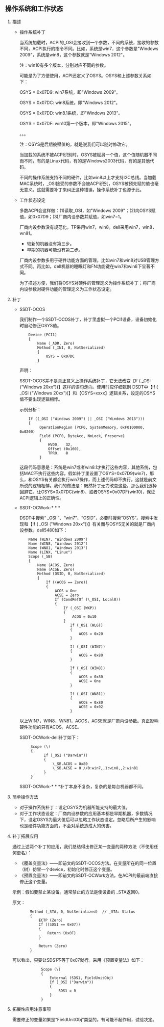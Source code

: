## 操作系统和工作状态

1. 描述

   - 操作系统补丁

     当系统加载时，ACPI的_OSI会接收到一个参数，不同的系统，接收的参数不同，ACPI执行的指令不同。比如，系统是win7，这个参数是"Windows 2009"，系统是win8，这个参数就是"Windows 2012"。

     注：win10有多个版本，分别对应不同的参数。

     可能是为了方便使用，ACPI还定义了OSYS。OSYS和上述参数关系如下：

     OSYS = 0x07D9: win7系统，即"Windows 2009"。

     OSYS = 0x07DC: win8系统，即"Windows 2012"。

     OSYS = 0x07DD: win8.1系统，即"Windows 2013"。

     OSYS = 0x07DF: win10第一个版本，即"Windows 2015"。

     。。。

     注：OSYS是后期被赋值的，就是说我们可以随时修改它。

     当加载的系统不被ACPI识别时，OSYS被赋另一个值，这个值随机器不同而不同，有的是Linux代码，有的是Windows2003代码，有的是其他代码。

     不同的操作系统支持不同的硬件，比如win8以上才支持I2C总线。当加载MAC系统时，_OSI接受的参数不会被ACPi识别，OSYS被预先赋的值也毫无意义。这就需要补丁来纠正这种错误，操作系统补丁也源于此。

   - 工作状态设定

     多数ACPI会这样做：(1)读取_OSI，如"Windows 2009"；(2)向OSYS赋值，如0x07D9；(3)厂商内设参数并赋值，如win7=1。

     厂商内设参数没有规范化，TP采用win7，win8。dell采用win7，win8，wn81。

     - 较新的机器没有第三步。
     - 早期的机器可能没有第二步。

     厂商内设参数多用于硬件功能方面的管理。比如win7和win8对USB管理方式不同。再比如，dell机器的睡眠灯和FN功能键在win7和win8下显著不同。

     为了描述方便，我们将OSYS对硬件的管理定义为操作系统补丁；将厂商内设参数对硬件功能的管理定义为工作状态设定。

2. 补丁

   - SSDT-OCOS

     我们制作一个SSDT-OCOS补丁，补丁里虚拟一个PCI1设备，设备初始化时自动修正OSYS值。

             Device (PCI1)
             {
                 Name (_ADR, Zero)
                 Method (_INI, 0, NotSerialized)
                 {
                     OSYS = 0x07DC 
                 }
     声明：

     SSDT-OCOS并不是真正意义上操作系统补丁，它无法改变【If ( _OSI ("Windows 20xx"))】这样的语句走向。使用时应仔细甄别 DSDT中【If ( _OSI ("Windows 20xx"))】和【OSYS=xxxx】逻辑关系，设定的OSYS值不要出现逻辑相悖。

     示例分析：

             If ((_OSI ("Windows 2009") || _OSI ("Windows 2013")))
             {
                  OperationRegion (PCF0, SystemMemory, 0xF0100000, 0x0200)
                  Field (PCF0, ByteAcc, NoLock, Preserve)
                  {
                      HVD0,   32, 
                      Offset (0x160), 
                      TPR0,   8
                  }
     这段代码意思是：系统是win7或者win8.1才执行这些内容，其他系统，包括MAC不执行这些内容。假如补丁里设置了OSYS=0x07D9(win7)，那么，和OSYS有关都会执行win7操作，而上述代码却不执行。这就是前文所说的逻辑相悖。我们的做法是：既然补丁无力改变这些，那么我们选择回避它。让OSYS=0x07DC(win8)，或者OSYS=0x07DF(win10)，保证ACPI逻辑上的正确性。

     

   - SSDT-OCWork-* * *

     DSDT中搜索“ _OSI ”、“win7”、“OSID”，必要时搜索“OSYS”。搜索中发现和【If ( _OSI ("Windows 20xx"))】有关而与OSYS无关的就是厂商内设参数。dell5480如下：

             Name (WIN7, "Windows 2009")
             Name (WIN8, "Windows 2012")
             Name (WN81, "Windows 2013")
             Name (LINX, "Linux")
             Scope (_SB)
             {
                 Name (ACOS, Zero)
                 Name (ACSE, Zero)
                 Method (OSID, 0, NotSerialized)
                 {
                     If ((ACOS == Zero))
                     {
                         ACOS = One
                         ACSE = Zero
                         If (CondRefOf (\_OSI, Local0))
                         {
                             If (_OSI (WXP))
                             {
                                 ACOS = 0x10
                             }
                         		If (_OSI (WLG))
                         		{
                             		ACOS = 0x20
                         		}
         
                         		If (_OSI (WIN7))
                         		{
                             		ACOS = 0x80
                         		}
         
                         		If (_OSI (WIN8))
                         		{
                             		ACOS = 0x80
                             		ACSE = One
                         		}
                         
                         		If (_OSI (WN81))
                         		{
                             		ACOS = 0x80
                             		ACSE = 0x02
                         		}
     以上WIN7，WIN8，WN81，ACOS，ACSE就是厂商内设参数。真正影响硬件功能的只有ACOS，ACSE。
     
     SSDT-OCWork-dell补丁如下：
     
              Scope (\)
              {
              		If (_OSI ("Darwin"))
              		{
                  		\_SB.ACOS = 0x80
                  		\_SB.ACSE = 0 //0:win7,,1:win8,,2:win81
              		}
              }
     SSDT-OCWork-* * *补丁本身不复杂，复杂的是每台机器都不同。
   
3. 简单操作方法

   - 对于操作系统补丁：设定OSYS为机器所能支持的最大值。
   - 对于工作状态设定：厂商内设参数的应用基本都是早期机器，多数情况下，设定OSYS为最大值后可以忽略工作状态设定。忽略后所产生的影响也是硬件功能方面的，不会对系统造成大的伤害。

4. 补丁拓展应用

   通过上述两个补丁的应用，我们总结得出修正某一变量的两种方法（不使用任何更名）：

   - 《覆盖变量法》——即前文的SSDT-OCOS方法。在变量所在的同一位置（树）仿冒一个device，初始化时修正这个变量。
   - 《预置变量法》——即前文的SSDT-OCWork方法。在ACPI的最前端直接修正这个变量。

   示例：假如要禁止某设备。通常禁止的方法是使设备的 _STA返回0。

   原文：

               Method (_STA, 0, NotSerialized)  // _STA: Status
               {
                   ECTP (Zero)
                   If ((SDS1 == 0x07))
                   {
                       Return (0x0F)
                   }
       
                   Return (Zero)
               }
   可以看出，只要让SDS1不等于0x07就行。采用《预置变量法》如下：

       				Scope (\)
       				{
           				External (SDS1, FieldUnitObj)
           				If (_OSI ("Darwin"))
           				{
               				SDS1 = 0
           				}
       				}

5. 拓展性应用注意事项

   需要修正的变量如果是“FieldUnitObj”类型的，有可能不起作用，试验决定。